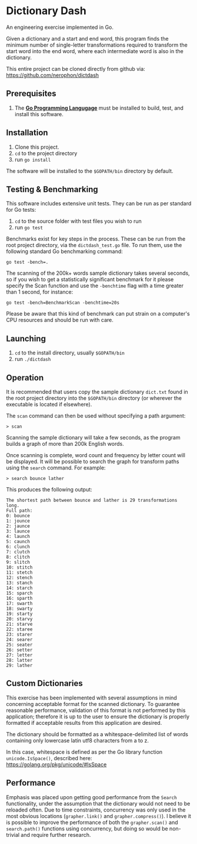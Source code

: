 # Dictionary Dash

An engineering exercise implemented in Go.

Given a dictionary and a start and end word, this program finds the minimum number of single-letter transformations required to transform the start word into the end word, where each intermediate word is also in the dictionary.

This entire project can be cloned directly from github via:
https://github.com/nerophon/dictdash

## Prerequisites

1. The [__Go Programming Langugage__][0] must be installed to build, test, and install this software.

## Installation

1. Clone this project.
2. `cd` to the project directory
3. run `go install`

The software will be installed to the `$GOPATH/bin` directory by default.

## Testing & Benchmarking

This software includes extensive unit tests. They can be run as per standard for Go tests:

1. `cd` to the source folder with test files you wish to run
2. run `go test`

Benchmarks exist for key steps in the process. These can be run from the root project directory, via the `dictdash_test.go` file. To run them, use the following standard Go benchmarking command:

```
go test -bench=.
```

The scanning of the 200k+ words sample dictionary takes several seconds, so if you wish to get a statistically significant benchmark for it please specify the Scan function and use the `-benchtime` flag with a time greater than 1 second, for instance:

```
go test -bench=BenchmarkScan -benchtime=20s
```

Please be aware that this kind of benchmark can put strain on a computer's CPU resources and should be run with care.

## Launching

1. `cd` to the install directory, usually `$GOPATH/bin`
2. run `./dictdash`

## Operation

It is recommended that users copy the sample dictionary `dict.txt` found in the root project directory into the `$GOPATH/bin` directory (or wherever the executable is located if elsewhere).

The `scan` command can then be used without specifying a path argument:

```
> scan
```

Scanning the sample dictionary will take a few seconds, as the program builds a graph of more than 200k English words.

Once scanning is complete, word count and frequency by letter count will be displayed. It will be possible to search the graph for transform paths using the `search` command. For example:

```
> search bounce lather
```

This produces the following output:

```
The shortest path between bounce and lather is 29 transformations long.
Full path:
0: bounce
1: jounce
2: jaunce
3: launce
4: launch
5: caunch
6: clunch
7: clutch
8: clitch
9: slitch
10: stitch
11: stetch
12: stench
13: stanch
14: starch
15: sparch
16: sparth
17: swarth
18: swarty
19: starty
20: starvy
21: starve
22: staree
23: starer
24: searer
25: seater
26: setter
27: letter
28: latter
29: lather
```

## Custom Dictionaries

This exercise has been implemented with several assumptions in mind concerning acceptable format for the scanned dictionary. To guarantee reasonable performance, validation of this format is not performed by this application; therefore it is up to the user to ensure the dictionary is properly formatted if acceptable results from this application are desired.

The dictionary should be formatted as a whitespace-delimited list of words containing only lowercase latin utf8 characters from a to z.

In this case, whitespace is defined as per the Go library function `unicode.IsSpace()`, described here:
https://golang.org/pkg/unicode/#IsSpace

## Performance

Emphasis was placed upon getting good performance from the `Search` functionality, under the assumption that the dictionary would not need to be reloaded often. Due to time constraints, concurrency was only used in the most obvious locations (`grapher.link()` and `grapher.compress()`). I believe it is possible to improve the performance of both the `grapher.scan()` and `search.path()` functions using concurrency, but doing so would be non-trivial and require further research.


[0]: https://golang.org/dl/
